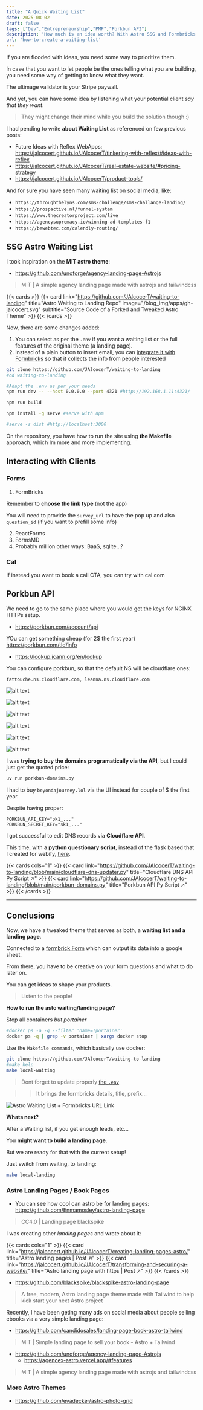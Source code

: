 ```yaml
---
title: "A Quick Waiting List"
date: 2025-08-02
draft: false
tags: ["Dev","Entrepreneurship","PMF","Porkbun API"]
description: 'How much is an idea worth? With Astro SSG and Formbricks'
url: 'how-to-create-a-waiting-list'
---
```



If you are flooded with ideas, you need some way to prioritize them.

In case that you want to let people be the ones telling what you are building, you need some way of getting to know what they want.

The ultimage validator is your Stripe paywall.

And yet, you can have some idea by listening what your potential client *say that they want*.

> They might change their mind while you build the solution though :)

I had pending to write **about Waiting List** as referenced on few previous posts:

* Future Ideas with Reflex WebApps: https://jalcocert.github.io/JAlcocerT/tinkering-with-reflex/#ideas-with-reflex
* https://jalcocert.github.io/JAlcocerT/real-estate-website/#pricing-strategy
* https://jalcocert.github.io/JAlcocerT/product-tools/

And for sure you have seen many waiting list on social media, like:

* `https://throughthelyns.com/sms-challenge/sms-challange-landing/`
* `https://prospactive.nl/funnel-system`
* `https://www.thecreatorproject.com/live`
* `https://agencysupremacy.io/winning-ad-templates-f1`
* `https://bewebtec.com/calendly-routing/`

## SSG Astro Waiting List

I took inspiration on the **MIT astro theme**: 

* https://github.com/unoforge/agency-landing-page-Astrojs

>  MIT | A simple agency landing page made with astrojs and tailwindcss 


{{< cards >}}
  {{< card link="https://github.com/JAlcocerT/waiting-to-landing" title="Astro Waiting to Landing Repo" image="/blog_img/apps/gh-jalcocert.svg" subtitle="Source Code of a Forked and Tweaked Astro Theme" >}}
{{< /cards >}}

Now, there are some changes added:

1. You can select as per the `.env` if you want a waiting list or the full features of the original theme (a landing page).
2. Instead of a plain button to insert email, you can [integrate it with Formbricks](#forms) so that it collects the info from people interested

```sh
git clone https://github.com/JAlcocerT/waiting-to-landing
#cd waiting-to-landing

#Adapt the .env as per your needs
npm run dev -- --host 0.0.0.0 --port 4321 #http://192.168.1.11:4321/
```

```sh
npm run build
```

```sh
npm install -g serve #serve with npm

#serve -s dist #http://localhost:3000
```

On the repository, you have how to run the site using **the Makefile** approach, which Im more and more implementing.

## Interacting with Clients

### Forms

1. FormBricks

Remember to **choose the link type** (not the app)

You will need to provide the `survey_url` to have the pop up and also `question_id` (if you want to prefill some info)

2. ReactForms
3. FormsMD
4. Probably million other ways: BaaS, sqlite...?

### Cal

If instead you want to book a call CTA, you can try with cal.com

## Porkbun API

We need to go to the same place where you would get the keys for NGINX HTTPs setup.

* https://porkbun.com/account/api

YOu can get something cheap (for 2$ the first year) https://porkbun.com/tld/info

* https://lookup.icann.org/en/lookup

You can configure porkbun, so that the default NS will be cloudflare ones: 

`fattouche.ns.cloudflare.com, leanna.ns.cloudflare.com`


![alt text](/blog_img/dev/porkbun/1-porkbun-default-ns.png)

![alt text](/blog_img/dev/porkbun/2-porkbun-credit.png)

![alt text](/blog_img/dev/porkbun/3-prkbun-balance.png)

![alt text](/blog_img/dev/porkbun/4-porkbun-buy-ui.png)

![alt text](/blog_img/dev/porkbun/5-cloudflare-ns-check.png)

![alt text](/blog_img/dev/porkbun/6-ns-ok.png)


I was **trying to buy the domains programatically via the API**, but I could just get the quoted price:

```sh
uv run porkbun-domains.py
```

I had to buy `beyondajourney.lol` via the UI instead for couple of $ the first year.

Despite having proper:

```
PORKBUN_API_KEY="pk1_..."
PORKBUN_SECRET_KEY="sk1_..."
```

I got successful to edit DNS records via **Cloudflare API**.

This time, with a **python questionary script**, instead of the flask based that I created for webify, [here](https://github.com/JAlcocerT/Streamlit_PoC/blob/main/flask_dnsupdater.py).

{{< cards cols="1" >}}
  {{< card link="https://github.com/JAlcocerT/waiting-to-landing/blob/main/cloudflare-dns-updater.py" title="Cloudflare DNS API Py Script ↗" >}}
  {{< card link="https://github.com/JAlcocerT/waiting-to-landing/blob/main/porkbun-domains.py" title="Porkbun API Py Script ↗" >}}
{{< /cards >}}

---

## Conclusions

Now, we have a tweaked theme that serves as both, a **waiting list and a landing page**.

Connected to a [formbrick Form](https://app.formbricks.com/s/cmdxm7avj0zgjw001z2q5qtp0) which can output its data into a google sheet.

From there, you have to be creative on your form questions and what to do later on.

You can get ideas to shape your products.

> Listen to the people!

**How to run the asto waiting/landing page?**

Stop all containers *but portainer*

```sh
#docker ps -a -q --filter 'name=!portainer'
docker ps -q | grep -v portainer | xargs docker stop
```

Use the `Makefile commands`, which basically use docker:

```sh
git clone https://github.com/JAlcocerT/waiting-to-landing
#make help
make local-waiting
```

> Dont forget to update properly [the `.env`](https://github.com/JAlcocerT/waiting-to-landing/blob/main/.env#L19)

> > It brings the formbricks details, title, prefix...

![Astro Waiting List + Formbricks URL Link](/blog_img/web/waitingtolanding/waitinglist-formbricks-prefilled.png)

**Whats next?**

After a Waiting list, if you get enough leads, etc...

You **might want to build a landing page**.

But we are ready for that with the current setup!

Just switch from waiting, to landing:

```sh
make local-landing
```

### Astro Landing Pages / Book Pages

* You can see how cool can astro be for landing pages: https://github.com/Enmamosley/astro-landing-page

> CC4.0 |  Landing page blackspike 

I was creating other *landing pages* and wrote about it:

{{< cards cols="1" >}}
  {{< card link="https://jalcocert.github.io/JAlcocerT/creating-landing-pages-astro/" title="Astro landing pages | Post ↗" >}}
  {{< card link="https://jalcocert.github.io/JAlcocerT/transforming-and-securing-a-website/" title="Astro landing page with https | Post ↗" >}}
{{< /cards >}}


* https://github.com/blackspike/blackspike-astro-landing-page

> A free, modern, Astro landing page theme made with Tailwind to help kick start your next Astro project

Recently, I have been geting many ads on social media about people selling ebooks via a very simple landing page:

* https://github.com/candidosales/landing-page-book-astro-tailwind

> MIT | Simple landing page to sell your book - Astro + Tailwind

* https://github.com/unoforge/agency-landing-page-Astrojs
    * https://agencex-astro.vercel.app/#features

> MIT | A simple agency landing page made with astrojs and tailwindcss


### More Astro Themes

* https://github.com/evadecker/astro-photo-grid
